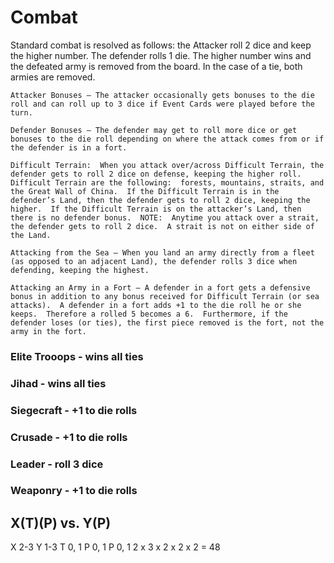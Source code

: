 # Combat

Standard combat is resolved as follows:  the Attacker roll 2 dice and keep the higher number.  The defender rolls 1 die.  The higher number wins and the defeated army is removed from the board.  In the case of a tie, both armies are removed.

	Attacker Bonuses – The attacker occasionally gets bonuses to the die roll and can roll up to 3 dice if Event Cards were played before the turn.

	Defender Bonuses – The defender may get to roll more dice or get bonuses to the die roll depending on where the attack comes from or if the defender is in a fort.  

    Difficult Terrain:  When you attack over/across Difficult Terrain, the defender gets to roll 2 dice on defense, keeping the higher roll.  Difficult Terrain are the following:  forests, mountains, straits, and the Great Wall of China.  If the Difficult Terrain is in the defender’s Land, then the defender gets to roll 2 dice, keeping the higher.  If the Difficult Terrain is on the attacker’s Land, then there is no defender bonus.  NOTE:  Anytime you attack over a strait, the defender gets to roll 2 dice.  A strait is not on either side of the Land.

	Attacking from the Sea – When you land an army directly from a fleet (as opposed to an adjacent Land), the defender rolls 3 dice when defending, keeping the highest.

	Attacking an Army in a Fort – A defender in a fort gets a defensive bonus in addition to any bonus received for Difficult Terrain (or sea attacks).  A defender in a fort adds +1 to the die roll he or she keeps.  Therefore a rolled 5 becomes a 6.  Furthermore, if the defender loses (or ties), the first piece removed is the fort, not the army in the fort.

### Elite Trooops - wins all ties

### Jihad - wins all ties

### Siegecraft - +1 to die rolls

### Crusade - +1 to die rolls

### Leader - roll 3 dice

### Weaponry - +1 to die rolls

## X(T)(P) vs. Y(P)

X 2-3
Y 1-3
T 0, 1
P 0, 1
P 0, 1
2 x 3 x 2 x 2 x 2 = 48